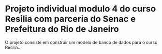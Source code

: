# Projeto individual modulo 4 do curso Resilia com parceria do Senac e Prefeitura do Rio de Janeiro

O projeto consiste em construir um modelo de banco de dados para o curso Resilia...

